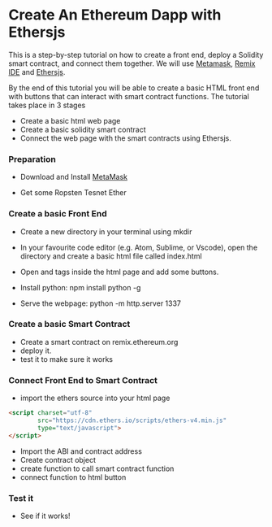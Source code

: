 # Create An Ethereum Dapp with Ethersjs

 This is a step-by-step tutorial on how to create a front end, deploy a Solidity smart contract, and connect them together.
 We will use [Metamask](www.metamask.com), [Remix IDE](www.remix.ethereum.org) and [Ethersjs](https://github.com/ethers-io/ethers.js/). 
 
 By the end of this tutorial you will be able to create a basic HTML front end with buttons that can interact with smart contract functions. The tutorial takes place in 3 stages
 
 - Create a basic html web page
 - Create a basic solidity smart contract
 - Connect the web page with the smart contracts using Ethersjs.  
 
### Preparation
 
 - Download and Install [MetaMask](https://metamask.io)
 
 - Get some Ropsten Tesnet Ether 
 
### Create a basic Front End
  
 - Create a new directory in your terminal using mkdir <directory name>
 - In your favourite code editor (e.g. Atom, Sublime, or Vscode), open the directory and create a basic html file called index.html
 - Open <html> and <body> tags inside the html page and add some buttons.

 - Install python: npm install python -g
 - Serve the webpage: python -m http.server 1337


 
### Create a basic Smart Contract

 - Create a smart contract on remix.ethereum.org
 - deploy it. 
 - test it to make sure it works


### Connect Front End to Smart Contract

- import the ethers source into your html page

```html
<script charset="utf-8"
        src="https://cdn.ethers.io/scripts/ethers-v4.min.js"
        type="text/javascript">
</script>
```

- Import the ABI and contract address
- Create contract object
- create function to call smart contract function
- connect function to html button



### Test it

- See if it works!
 
 
 


 
 
